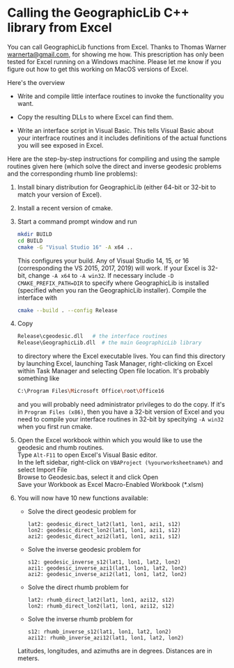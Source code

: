 # Calling the GeographicLib C++ library from Excel

You can call GeographicLib functions from Excel.  Thanks to Thomas
Warner <warnerta@gmail.com>, for showing me how.  This prescription
has only been tested for Excel running on a Windows machine.  Please
let me know if you figure out how to get this working on MacOS
versions of Excel.

Here's the overview

* Write and compile little interface routines to invoke the
  functionality you want.

* Copy the resulting DLLs to where Excel can find them.

* Write an interface script in Visual Basic.  This tells Visual Basic
  about your interfrace routines and it includes definitions of the actual
  functions you will see exposed in Excel.

Here are the step-by-step instructions for compiling and using the
sample routines given here (which solve the direct and inverse geodesic
problems and the corresponding rhumb line problems):

1. Install binary distribution for GeographicLib (either 64-bit or
   32-bit to match your version of Excel).

2. Install a recent version of cmake.

3. Start a command prompt window and run
   ```bash
   mkdir BUILD
   cd BUILD
   cmake -G "Visual Studio 16" -A x64 ..
   ```
   This configures your build.  Any of Visual Studio 14, 15, or 16
   (corresponding the VS 2015, 2017, 2019) will work.  If your Excel is
   32-bit, change `-A x64` to `-A win32`.  If necessary include `-D
   CMAKE_PREFIX_PATH=DIR` to specify where GeographicLib is installed
   (specified when you ran the GeographicLib installer).  Compile the
   interface with
   ```bash
   cmake --build . --config Release
   ```
4. Copy
   ```bash
   Release\cgeodesic.dll   # the interface routines
   Release\GeographicLib.dll  # the main GeographicLib library
   ```
   to directory where the Excel executable lives.  You can find this
   directory by launching Excel, launching Task Manager, right-clicking on
   Excel within Task Manager and selecting Open file location.  It's
   probably something like
   ```bash
   C:\Program Files\Microsoft Office\root\Office16
   ```
   and you will probably need administrator privileges to do the copy.
   If it's in `Program Files (x86)`, then you have a 32-bit version of
   Excel and you need to compile your interface routines in 32-bit by
   specitying `-A win32` when you first run cmake.

5. Open the Excel workbook within which you would like to use the
   geodesic and rhumb routines.<br>
   Type `Alt-F11` to open Excel's Visual Basic editor.<br>
   In the left sidebar, right-click on `VBAProject (%yourworksheetname%)`
   and select Import File<br>
   Browse to Geodesic.bas, select it and click Open<br>
   Save your Workbook as Excel Macro-Enabled Workbook (*.xlsm)

6. You will now have 10 new functions available:
   * Solve the direct geodesic problem for
     ```
     lat2: geodesic_direct_lat2(lat1, lon1, azi1, s12)
     lon2: geodesic_direct_lon2(lat1, lon1, azi1, s12)
     azi2: geodesic_direct_azi2(lat1, lon1, azi1, s12)
     ```
   * Solve the inverse geodesic problem for
     ```
     s12: geodesic_inverse_s12(lat1, lon1, lat2, lon2)
     azi1: geodesic_inverse_azi1(lat1, lon1, lat2, lon2)
     azi2: geodesic_inverse_azi2(lat1, lon1, lat2, lon2)
     ```
   * Solve the direct rhumb problem for
     ```
     lat2: rhumb_direct_lat2(lat1, lon1, azi12, s12)
     lon2: rhumb_direct_lon2(lat1, lon1, azi12, s12)
     ```
   * Solve the inverse rhumb problem for
     ```
     s12: rhumb_inverse_s12(lat1, lon1, lat2, lon2)
     azi12: rhumb_inverse_azi12(lat1, lon1, lat2, lon2)
     ```
   Latitudes, longitudes, and azimuths are in degrees.  Distances are
   in meters.
